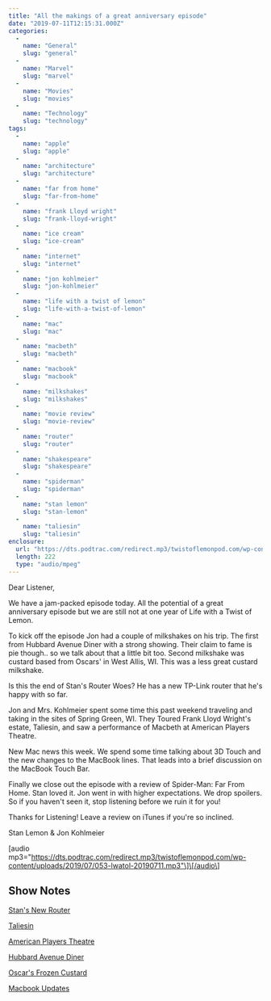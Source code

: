 ```yaml
---
title: "All the makings of a great anniversary episode"
date: "2019-07-11T12:15:31.000Z"
categories: 
  - 
    name: "General"
    slug: "general"
  - 
    name: "Marvel"
    slug: "marvel"
  - 
    name: "Movies"
    slug: "movies"
  - 
    name: "Technology"
    slug: "technology"
tags: 
  - 
    name: "apple"
    slug: "apple"
  - 
    name: "architecture"
    slug: "architecture"
  - 
    name: "far from home"
    slug: "far-from-home"
  - 
    name: "frank Lloyd wright"
    slug: "frank-lloyd-wright"
  - 
    name: "ice cream"
    slug: "ice-cream"
  - 
    name: "internet"
    slug: "internet"
  - 
    name: "jon kohlmeier"
    slug: "jon-kohlmeier"
  - 
    name: "life with a twist of lemon"
    slug: "life-with-a-twist-of-lemon"
  - 
    name: "mac"
    slug: "mac"
  - 
    name: "macbeth"
    slug: "macbeth"
  - 
    name: "macbook"
    slug: "macbook"
  - 
    name: "milkshakes"
    slug: "milkshakes"
  - 
    name: "movie review"
    slug: "movie-review"
  - 
    name: "router"
    slug: "router"
  - 
    name: "shakespeare"
    slug: "shakespeare"
  - 
    name: "spiderman"
    slug: "spiderman"
  - 
    name: "stan lemon"
    slug: "stan-lemon"
  - 
    name: "taliesin"
    slug: "taliesin"
enclosure: 
  url: "https://dts.podtrac.com/redirect.mp3/twistoflemonpod.com/wp-content/uploads/2019/07/053-lwatol-20190711.mp3"
  length: 222
  type: "audio/mpeg"
---
```


Dear Listener,

We have a jam-packed episode today. All the potential of a great anniversary episode but we are still not at one year of Life with a Twist of Lemon.

To kick off the episode Jon had a couple of milkshakes on his trip. The first from Hubbard Avenue Diner with a strong showing. Their claim to fame is pie though.. so we talk about that a little bit too. Second milkshake was custard based from Oscars' in West Allis, WI. This was a less great custard milkshake.

Is this the end of Stan's Router Woes? He has a new TP-Link router that he's happy with so far.

Jon and Mrs. Kohlmeier spent some time this past weekend traveling and taking in the sites of Spring Green, WI. They Toured Frank Lloyd Wright's estate, Taliesin, and saw a performance of Macbeth at American Players Theatre.

New Mac news this week. We spend some time talking about 3D Touch and the new changes to the MacBook lines. That leads into a brief discussion on the MacBook Touch Bar.

Finally we close out the episode with a review of Spider-Man: Far From Home. Stan loved it. Jon went in with higher expectations. We drop spoilers. So if you haven't seen it, stop listening before we ruin it for you!

Thanks for Listening! Leave a review on iTunes if you're so inclined.

Stan Lemon & Jon Kohlmeier

\[audio mp3="https://dts.podtrac.com/redirect.mp3/twistoflemonpod.com/wp-content/uploads/2019/07/053-lwatol-20190711.mp3"\]\[/audio\]

## Show Notes

[Stan's New Router](https://amzn.to/2Y2cJIs)

[Taliesin](https://www.taliesinpreservation.org)

[American Players Theatre](https://americanplayers.org)

[Hubbard Avenue Diner](https://hubbardavenuediner.com)

[Oscar's Frozen Custard](http://www.oscarscustard.com)

[Macbook Updates](https://www.apple.com/newsroom/2019/07/macbook-air-and-macbook-pro-updated-for-back-to-school-season/)
